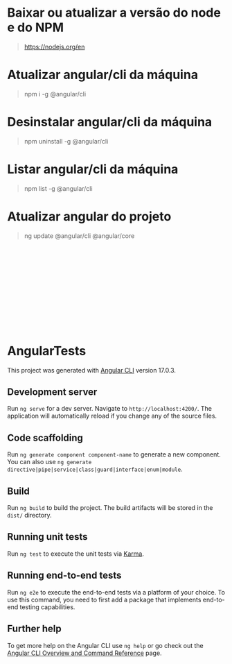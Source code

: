# Baixar ou atualizar a versão do node e do NPM
> https://nodejs.org/en

# Atualizar angular/cli da máquina
> npm i -g @angular/cli

# Desinstalar angular/cli da máquina
> npm uninstall -g @angular/cli

# Listar angular/cli da máquina
> npm list -g @angular/cli

# Atualizar angular do projeto
> ng update @angular/cli @angular/core


<br />
<br />
<br />
<br />
<br />
<br />
<br />
<br />
<br />
<br />
<br />

# AngularTests

This project was generated with [Angular CLI](https://github.com/angular/angular-cli) version 17.0.3.

## Development server

Run `ng serve` for a dev server. Navigate to `http://localhost:4200/`. The application will automatically reload if you change any of the source files.

## Code scaffolding

Run `ng generate component component-name` to generate a new component. You can also use `ng generate directive|pipe|service|class|guard|interface|enum|module`.

## Build

Run `ng build` to build the project. The build artifacts will be stored in the `dist/` directory.

## Running unit tests

Run `ng test` to execute the unit tests via [Karma](https://karma-runner.github.io).

## Running end-to-end tests

Run `ng e2e` to execute the end-to-end tests via a platform of your choice. To use this command, you need to first add a package that implements end-to-end testing capabilities.

## Further help

To get more help on the Angular CLI use `ng help` or go check out the [Angular CLI Overview and Command Reference](https://angular.io/cli) page.
